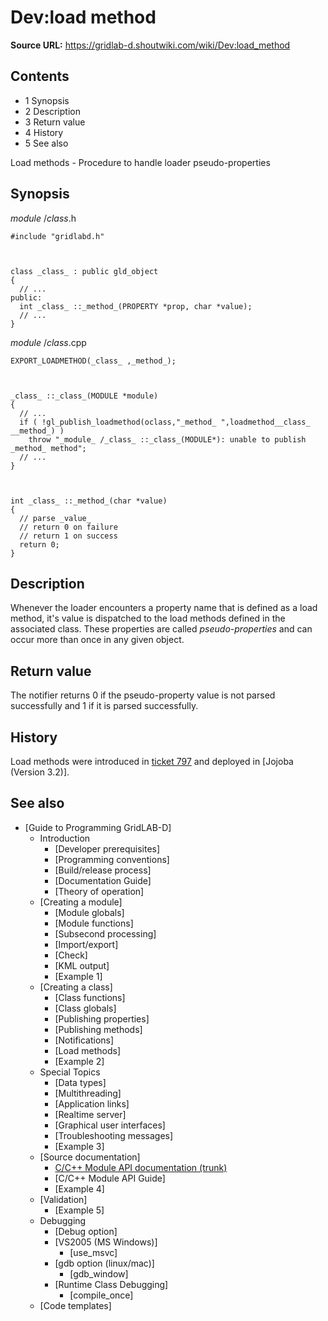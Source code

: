 # Dev:load method

**Source URL:** https://gridlab-d.shoutwiki.com/wiki/Dev:load_method
## Contents

  * 1 Synopsis
  * 2 Description
  * 3 Return value
  * 4 History
  * 5 See also


Load methods \- Procedure to handle loader pseudo-properties 

## Synopsis

_module_ /_class_.h
    
    
    #include "gridlabd.h"
    
    
    
    class _class_ : public gld_object
    {
      // ...
    public:
      int _class_ ::_method_(PROPERTY *prop, char *value);
      // ...
    }
    

_module_ /_class_.cpp
    
    
    EXPORT_LOADMETHOD(_class_ ,_method_);
    
    
    
    _class_ ::_class_(MODULE *module)
    {
      // ...
      if ( !gl_publish_loadmethod(oclass,"_method_ ",loadmethod__class_ __method_) )
        throw "_module_ /_class_ ::_class_(MODULE*): unable to publish _method_ method";
      // ...
    }
    
    
    
    int _class_ ::_method_(char *value)
    {
      // parse _value_
      // return 0 on failure
      // return 1 on success
      return 0;
    }
    

## Description

Whenever the loader encounters a property name that is defined as a load method, it's value is dispatched to the load methods defined in the associated class. These properties are called _pseudo-properties_ and can occur more than once in any given object. 

## Return value

The notifier returns 0 if the pseudo-property value is not parsed successfully and 1 if it is parsed successfully. 

## History

Load methods were introduced in [ticket 797](http://sourceforge.net/p/gridlab-d/tickets/797) and deployed in [Jojoba (Version 3.2)]. 

## See also

  * [Guide to Programming GridLAB-D]
    * Introduction 
      * [Developer prerequisites]
      * [Programming conventions]
      * [Build/release process]
      * [Documentation Guide]
      * [Theory of operation]
    * [Creating a module]
      * [Module globals]
      * [Module functions]
      * [Subsecond processing]
      * [Import/export]
      * [Check]
      * [KML output]
      * [Example 1]
    * [Creating a class]
      * [Class functions]
      * [Class globals]
      * [Publishing properties]
      * [Publishing methods]
      * [Notifications]
      * [Load methods] 
      * [Example 2]
    * Special Topics 
      * [Data types]
      * [Multithreading]
      * [Application links]
      * [Realtime server]
      * [Graphical user interfaces]
      * [Troubleshooting messages]
      * [Example 3]
    * [Source documentation]
      * [C/C++ Module API documentation (trunk)](http://gridlab-d.sourceforge.net/doxygen/trunk/group__module__api.html)
      * [C/C++ Module API Guide]
      * [Example 4]
    * [Validation]
      * [Example 5]
    * Debugging 
      * [Debug option]
      * [VS2005 (MS Windows)]
        * [use_msvc]
      * [gdb option (linux/mac)]
        * [gdb_window]
      * [Runtime Class Debugging]
        * [compile_once]
    * [Code templates]
